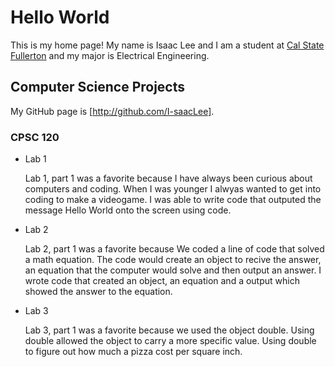 # Hello World

This is my home page! My name is Isaac Lee and I am a student at [Cal State Fullerton](http://www.fullerton.edu/) and my major is Electrical Engineering.

## Computer Science Projects

My GitHub page is [http://github.com/I-saacLee].

### CPSC 120

* Lab 1

    Lab 1, part 1 was a favorite because I have always been curious about computers and coding.
    When I was younger I alwyas  wanted to get into coding to make a videogame.
    I was able to write code that outputed the message Hello World onto the screen using code.

* Lab 2

    Lab 2, part 1 was a favorite because We coded a line of code that solved a math equation. The code would create 
    an object to recive the answer, an equation that the computer would solve and then output an answer.
    I wrote code that created an object, an equation and a output which showed the answer to the equation.
    
* Lab 3

    Lab 3, part 1 was a favorite because we used the object double.
    Using double allowed the object to carry a more specific value.
    Using double to figure out how much a pizza cost per square inch.
